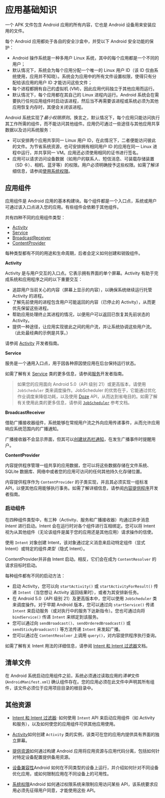 # 应用基础知识 #

一个 APK 文件包含 Android 应用的所有内容，它也是 Android 设备用来安装应用的文件。

每个 Android 应用都处于各自的安全沙盒中，并受以下 Android 安全功能的保护：

- Android 操作系统是一种多用户 Linux 系统，其中的每个应用都是一个不同的用户；
- 默认情况下，系统会为每个应用分配一个唯一的 Linux 用户 ID（该 ID 仅由系统使用，应用并不知晓）。系统会为应用中的所有文件设置权限，使得只有分配给该应用的用户 ID 才能访问这些文件；
- 每个进程都拥有自己的虚拟机 (VM)，因此应用代码独立于其他应用而运行。
- 默认情况下，每个应用都在其自己的 Linux 进程内运行。Android 系统会在需要执行任何应用组件时启动该进程，然后当不再需要该进程或系统必须为其他应用恢复内存时，其便会关闭该进程。

Android 系统实现了*最小权限原则*。换言之，默认情况下，每个应用只能访问执行其工作所需的组件，而不能访问其他组件。应用仍可通过一些途径与其他应用共享数据以及访问系统服务：

- 可以安排两个应用共享同一 Linux 用户 ID，在此情况下，二者便能访问彼此的文件。为节省系统资源，也可安排拥有相同用户 ID 的应用在同一 Linux 进程中运行，并共享同一 VM。应用还必须使用相同的证书进行签名。
- 应用可以请求访问设备数据（如用户的联系人、短信消息、可装载存储装置（SD 卡）、相机、蓝牙等）的权限。用户必须明确授予这些权限。如需了解详细信息，请参阅[使用系统权限](https://developer.android.google.cn/training/permissions)。

## 应用组件 ##

应用组件是 Android 应用的基本构建块。每个组件都是一个入口点，系统或用户可通过该入口点进入您的应用。有些组件会依赖于其他组件。

共有四种不同的应用组件类型：

- [Activity](https://developer.android.google.cn/reference/android/app/Activity)
- [Service](https://developer.android.google.cn/reference/android/app/Service)
- [BroadcastReceiver](https://developer.android.google.cn/reference/android/content/BroadcastReceiver)
- [ContentProvider](https://developer.android.google.cn/reference/android/content/ContentProvider)

每种类型都有不同的用途和生命周期，后者会定义如何创建和销毁组件。

**Activity**

Activity 是与用户交互的入口点。它表示拥有界面的单个屏幕。Activity 有助于完成系统和应用程序之间的以下重要交互：

- 追踪用户当前关心的内容（屏幕上显示的内容），以确保系统继续运行托管 Activity 的进程。
- 了解先前使用的进程包含用户可能返回的内容（已停止的 Activity），从而更优先保留这些进程。
- 帮助应用处理终止其进程的情况，以便用户可以返回已恢复其先前状态的 Activity。
- 提供一种途径，让应用实现彼此之间的用户流，并让系统协调这些用户流。（此处最经典的示例是共享。）

请参阅 [Activity](https://developer.android.google.cn/guide/components/activities) 开发者指南。

**Service**

服务是一个通用入口点，用于因各种原因使应用在后台保持运行状态。

如需了解有关 [Service](https://developer.android.google.cn/reference/android/app/Service) 类的更多信息，请参阅[服务](https://developer.android.google.cn/guide/components/services)开发者指南。

>如果您的应用面向 Android 5.0（API 级别 21）或更高版本，请使用 `JobScheduler` 类来调度操作。JobScheduler 的优势在于，它能通过优化作业调度来降低功耗，以及使用 [Doze](https://developer.android.google.cn/training/monitoring-device-state/doze-standby) API，从而达到省电目的。如需了解有关使用此类的更多信息，请参阅 [`JobScheduler`](https://developer.android.google.cn/reference/android/app/job/JobScheduler) 参考文档。

**BroadcastReceiver**

借助广播接收器组件，系统能够在常规用户流之外向应用传递事件，从而允许应用响应系统范围内的广播通知。

广播接收器不会显示界面，但其可以[创建状态栏通知](https://developer.android.google.cn/guide/topics/ui/notifiers/notifications)，在发生广播事件时提醒用户。

**ContentProvider**

内容提供程序管理一组共享的应用数据，您可以将这些数据存储在文件系统、SQLite 数据库、网络中或者您的应用可访问的任何其他持久化存储位置。

内容提供程序作为 `ContentProvider` 的子类实现，并且其必须实现一组标准 API，以便其他应用能够执行事务。如需了解详细信息，请参阅[内容提供程序](https://developer.android.google.cn/guide/topics/providers/content-providers)开发者指南。

### 启动组件 ###

在四种组件类型中，有三种（Activity、服务和广播接收器）均通过异步消息 *Intent* 进行启动。Intent 会在运行时对各个组件进行互相绑定。您可以将 Intent 视为从其他组件（无论该组件是属于您的应用还是其他应用）请求操作的信使。

使用 `Intent` 对象创建 Intent，该对象通过定义消息来启动特定组件（显式 Intent）或特定的组件*类型*（隐式 Intent）。

ContentProvider并非由 Intent 启动。相反，它们会在成为 `ContentResolver` 的请求目标时启动。

每种组件都有不同的启动方法：

- 启动 Activity，您可以向 `startActivity()` 或 `startActivityForResult()` 传递 `Intent`（当您想让 Activity 返回结果时），或者为其安排新任务。
- 在 Android 5.0（API 级别 21）及更高版本中，您可以使用 `JobScheduler` 类来调度操作。对于早期 Android 版本，您可以通过向 `startService()` 传递 `Intent` 来启动服务（或对执行中的服务下达新指令）。您也可通过向将 `bindService()` 传递 `Intent` 来绑定到该服务。
- 您可以通过向 `sendBroadcast()`、`sendOrderedBroadcast()` 或 `sendStickyBroadcast()` 等方法传递 `Intent` 来发起广播。
- 您可以通过在 `ContentResolver` 上调用 `query()`，对内容提供程序执行查询。

如需了解有关 Intent 用法的详细信息，请参阅 [Intent 和 Intent 过滤器](https://developer.android.google.cn/guide/components/intents-filters)文档。

## 清单文件 ##

在 Android 系统启动应用组件之前，系统必须通过读取应用的*清单*文件 (`AndroidManifest.xml`) 确认组件存在。您的应用必须在此文件中声明其所有组件，该文件必须位于应用项目目录的根目录中。

## 其他资源 ##

- [Intent 和 Intent 过滤器](https://developer.android.google.cn/guide/components/intents-filters): 如何使用 `Intent` API 来启动应用组件（如 Activity 和服务），以及如何使您的应用组件可供其他应用使用。

- [Activity](https://developer.android.google.cn/guide/components/activities)如何创建 `Activity` 类的实例，该类可在您的应用内提供具有界面的独立屏幕。

- [提供资源](https://developer.android.google.cn/guide/topics/resources/providing-resources)如何通过构建 Android 应用将应用资源与应用代码分离，包括如何针对特定设备配置提供备用资源。

- [设备兼容性](https://developer.android.google.cn/guide/practices/compatibility)Android 如何在不同类型的设备上运行，并介绍如何针对不同设备优化应用，或如何限制应用在不同设备上的可用性。

- [系统权限](https://developer.android.google.cn/guide/topics/permissions)Android 如何通过权限系统来限制应用访问某些 API，该系统要求应用必须先征得用户同意，才能使用这些 API。


